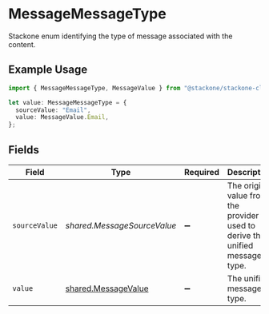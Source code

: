 # MessageMessageType

Stackone enum identifying the type of message associated with the content.

## Example Usage

```typescript
import { MessageMessageType, MessageValue } from "@stackone/stackone-client-ts/sdk/models/shared";

let value: MessageMessageType = {
  sourceValue: "Email",
  value: MessageValue.Email,
};
```

## Fields

| Field                                                                         | Type                                                                          | Required                                                                      | Description                                                                   | Example                                                                       |
| ----------------------------------------------------------------------------- | ----------------------------------------------------------------------------- | ----------------------------------------------------------------------------- | ----------------------------------------------------------------------------- | ----------------------------------------------------------------------------- |
| `sourceValue`                                                                 | *shared.MessageSourceValue*                                                   | :heavy_minus_sign:                                                            | The original value from the provider used to derive the unified message type. | Email                                                                         |
| `value`                                                                       | [shared.MessageValue](../../../sdk/models/shared/messagevalue.md)             | :heavy_minus_sign:                                                            | The unified message type.                                                     | email                                                                         |